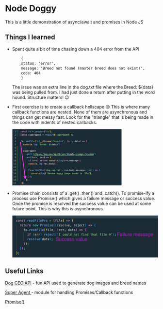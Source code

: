 # Node Doggy

This is a little demonstration of async/await and promises in Node JS

## Things I learned

- Spent quite a bit of time chasing down a 404 error from the API

  ```
      {
      status: 'error',
      message: 'Breed not found (master breed does not exist)',
      code: 404
      }
  ```

  The issue was an extra line in the dog.txt file where the Breed: ${data} was being pulled from. I had just done a return after putting in the word hound. Structure matters! 😉

- First exercise is to create a callback hellscape 😣
  This is where many callback functions are nested. None of them are asynchronous and things can get messy fast. Look for the "triangle" that is being made in the code with indents of nested callbacks.

  ![](./README-screenshots/callback-hell-triangle.png)

- Promise chain consists of a .get() .then() and .catch(). To promise-ify a process use Promise() which gives a failure message or success value. Once the promise is resolved the success value can be used at some future point. This is why this is asynchronous.

  ![](./README-screenshots/promise-ifying.png)

## Useful Links

[Dog CEO API](https://dog.ceo/dog-api/documentation/breed) - fun API used to generate dog images and breed names

[Super Agent ](https://www.npmjs.com/package/superagent) - module for handling Promises/Callback functions

[Promise()](https://developer.mozilla.org/en-US/docs/Web/JavaScript/Reference/Global_Objects/Promise)
